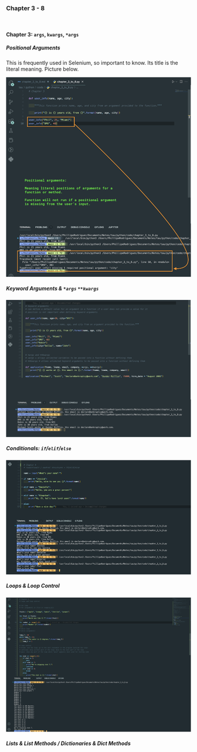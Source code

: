 ### Chapter 3 - 8

<br>

#### Chapter 3: `args`, `kwargs`, `*args`

##### Positional Arguments

This is frequently used in Selenium, so important to know. Its title is the literal meaning. Picture below.

![](img/ch3_8_1.png)
<br>

##### Keyword Arguments & `*args` `**kwargs`

![](img/ch3_8_4.png)
<br>

##### Conditionals: `if`/`elif`/`else`

![](img/ch3_8_5.png)
<br>

##### Loops & Loop Control

![](img/ch3_8_6.png)
<br>

##### Lists & List Methods / Dictionaries & Dict Methods
